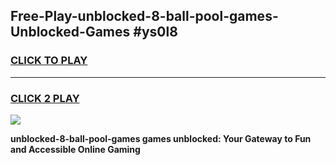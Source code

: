 
## Free-Play-unblocked-8-ball-pool-games-Unblocked-Games #ys0l8
<h3>
<a href="https://news.freeplayer.one?title=unblocked-8-ball-pool-games&ref=8M">CLICK TO PLAY</a></h3>
<hr>

<h3>
<a href="https://news.freeplayer.one?title=unblocked-8-ball-pool-games&ref=8M">CLICK 2 PLAY</a>
  
</h3>

<a href="https://news.freeplayer.one?title=unblocked-8-ball-pool-games&ref=8M"><img src="https://clearcache.store/games.png"></a>


**unblocked-8-ball-pool-games games unblocked: Your Gateway to Fun and Accessible Online Gaming**
